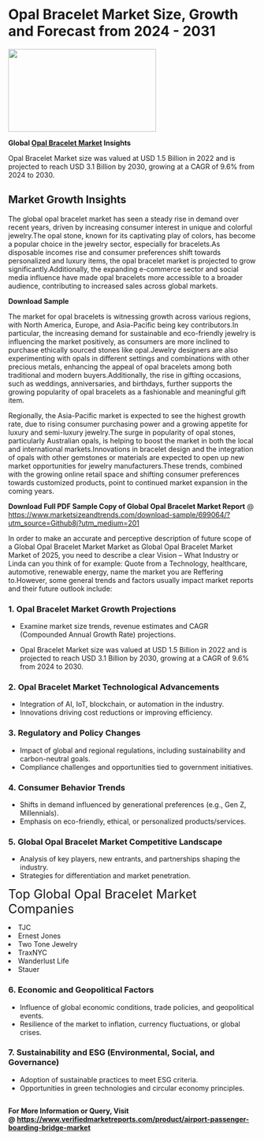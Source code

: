 <H1>Opal Bracelet Market Size, Growth and Forecast from 2024 - 2031</H1><img class="aligncenter size-medium wp-image-584254" src="https://thirdeyenews.in/wp-content/uploads/2024/09/Global-Market-Research-300x168.jpeg" alt="" width="300" height="168" /><p><strong>Global&nbsp;<a href="https://www.marketsizeandtrends.com/download-sample/699064/?utm_source=Github8j?utm_medium=201">Opal Bracelet Market</a> Insights</strong></p><p>Opal Bracelet Market size was valued at USD 1.5 Billion in 2022 and is projected to reach USD 3.1 Billion by 2030, growing at a CAGR of 9.6% from 2024 to 2030.</p><p><h2>Market Growth Insights</h2> <p>The global opal bracelet market has seen a steady rise in demand over recent years, driven by increasing consumer interest in unique and colorful jewelry.The opal stone, known for its captivating play of colors, has become a popular choice in the jewelry sector, especially for bracelets.As disposable incomes rise and consumer preferences shift towards personalized and luxury items, the opal bracelet market is projected to grow significantly.Additionally, the expanding e-commerce sector and social media influence have made opal bracelets more accessible to a broader audience, contributing to increased sales across global markets.</p> <p><strong>Download Sample</strong></p> <p>The market for opal bracelets is witnessing growth across various regions, with North America, Europe, and Asia-Pacific being key contributors.In particular, the increasing demand for sustainable and eco-friendly jewelry is influencing the market positively, as consumers are more inclined to purchase ethically sourced stones like opal.Jewelry designers are also experimenting with opals in different settings and combinations with other precious metals, enhancing the appeal of opal bracelets among both traditional and modern buyers.Additionally, the rise in gifting occasions, such as weddings, anniversaries, and birthdays, further supports the growing popularity of opal bracelets as a fashionable and meaningful gift item.</p> <p>Regionally, the Asia-Pacific market is expected to see the highest growth rate, due to rising consumer purchasing power and a growing appetite for luxury and semi-luxury jewelry.The surge in popularity of opal stones, particularly Australian opals, is helping to boost the market in both the local and international markets.Innovations in bracelet design and the integration of opals with other gemstones or materials are expected to open up new market opportunities for jewelry manufacturers.These trends, combined with the growing online retail space and shifting consumer preferences towards customized products, point to continued market expansion in the coming years.</p> <p><span class=""><strong>Download Full PDF Sample Copy of Global Opal Bracelet Market Report</strong> @ <a href="https://www.marketsizeandtrends.com/download-sample/699064/?utm_source=Github8j?utm_medium=201" target="_blank">https://www.marketsizeandtrends.com/download-sample/699064/?utm_source=Github8j?utm_medium=201</a></span></p><p>In order to make an accurate and perceptive description of future scope of a Global&nbsp;Opal Bracelet Market Market as Global&nbsp;Opal Bracelet Market Market of 2025, you need to describe a clear Vision &ndash; What Industry or Linda can you think of for example: Quote from a Technology, healthcare, automotive, renewable energy, name the market you are Reffering to.However, some general trends and factors usually impact market reports and their future outlook include:</p><h3>1.&nbsp;<strong>Opal Bracelet Market Growth Projections</strong></h3><ul><li>Examine market size trends, revenue estimates and CAGR (Compounded Annual Growth Rate) projections.</li><li><p>Opal Bracelet Market size was valued at USD 1.5 Billion in 2022 and is projected to reach USD 3.1 Billion by 2030, growing at a CAGR of 9.6% from 2024 to 2030.</p></li></ul><h3>2.&nbsp;<strong>Opal Bracelet Market Technological Advancements</strong></h3><ul><li>Integration of AI, IoT, blockchain, or automation in the industry.</li><li>Innovations driving cost reductions or improving efficiency.</li></ul><h3>3.&nbsp;<strong>Regulatory and Policy Changes</strong></h3><ul><li>Impact of global and regional regulations, including sustainability and carbon-neutral goals.</li><li>Compliance challenges and opportunities tied to government initiatives.</li></ul><h3>4.&nbsp;<strong>Consumer Behavior Trends</strong></h3><ul><li>Shifts in demand influenced by generational preferences (e.g., Gen Z, Millennials).</li><li>Emphasis on eco-friendly, ethical, or personalized products/services.</li></ul><h3>5.&nbsp;<strong>Global Opal Bracelet Market Competitive Landscape</strong></h3><ul><li>Analysis of key players, new entrants, and partnerships shaping the industry.</li><li>Strategies for differentiation and market penetration.</li></ul><p data-pm-slice="1 1 []"><span style="color: inherit; font-family: inherit; font-size: 25px;">Top Global Opal Bracelet Market Companies</span></p><div class="" data-test-id=""><p><li>TJC</li><li> Ernest Jones</li><li> Two Tone Jewelry</li><li> TraxNYC</li><li> Wanderlust Life</li><li> Stauer</li></p></div><h3>6.&nbsp;<strong>Economic and Geopolitical Factors</strong></h3><ul><li>Influence of global economic conditions, trade policies, and geopolitical events.</li><li>Resilience of the market to inflation, currency fluctuations, or global crises.</li></ul><h3>7.&nbsp;<strong>Sustainability and ESG (Environmental, Social, and Governance)</strong></h3><ul><li>Adoption of sustainable practices to meet ESG criteria.</li><li>Opportunities in green technologies and circular economy principles.</li></ul><h2><strong style="font-size: 14px;">For More Information or Query, Visit @&nbsp;</strong><a style="background-color: #ffffff; font-size: 14px;" href="https://www.marketsizeandtrends.com/report/opal-bracelet-market/" target="_blank">https://www.verifiedmarketreports.com/product/airport-passenger-boarding-bridge-market</a></h2>